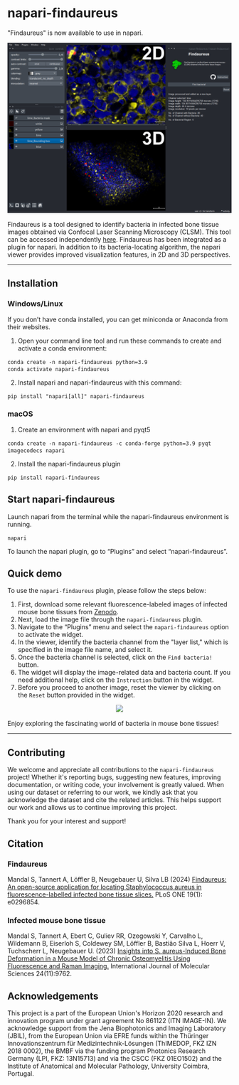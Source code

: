 # napari-findaureus

"Findaureus" is now available to use in napari.
<p align="center">
<img src = https://github.com/shibarjun/napari-findaureus/blob/main/docs/napari-findaureus.png />
</p>

Findaureus is a tool designed to identify bacteria in infected bone tissue images obtained via Confocal Laser Scanning Microscopy (CLSM). This tool can be accessed independently [here](https://github.com/shibarjun/Findaureus). Findaureus has been integrated as a plugin for napari. In addition to its bacteria-locating algorithm, the napari viewer provides improved visualization features, in 2D and 3D perspectives.

----------------------------------
## Installation
### Windows/Linux
If you don’t have conda installed, you can get miniconda or Anaconda from their websites.
1. Open your command line tool and run these commands to create and activate a conda environment:
```
conda create -n napari-findaureus python=3.9
conda activate napari-findaureus
```
2. Install napari and napari-findaureus with this command:
```
pip install "napari[all]" napari-findaureus
```
### macOS
1. Create an environment with napari and pyqt5
```
conda create -n napari-findaureus -c conda-forge python=3.9 pyqt imagecodecs napari
```
2. Install the napari-findaureus plugin
```
pip install napari-findaureus
```

## Start napari-findaureus
Launch napari from the terminal while the napari-findaureus environment is running.
```
napari
```
To launch the napari plugin, go to “Plugins” and select “napari-findaureus”.
## Quick demo
To use the `napari-findaureus` plugin, please follow the steps below:

1. First, download some relevant fluorescence-labeled images of infected mouse bone tissues from [Zenodo](https://zenodo.org/doi/10.5281/zenodo.8411791).
2. Next, load the image file through the `napari-findaureus` plugin.
3. Navigate to the “Plugins” menu and select the `napari-findaureus` option to activate the widget.
4. In the viewer, identify the bacteria channel from the "layer list," which is specified in the image file name, and select it.
5. Once the bacteria channel is selected, click on the `Find bacteria!` button.
6. The widget will display the image-related data and bacteria count. If you need additional help, click on the `Instruction` button in the widget.
7. Before you proceed to another image, reset the viewer by clicking on the `Reset` button provided in the widget.

<p align="center">
<img src = https://github.com/shibarjun/napari-findaureus/blob/main/docs/napari-findaureus.gif />
</p>

Enjoy exploring the fascinating world of bacteria in mouse bone tissues!

----------------------------------
## Contributing
We welcome and appreciate all contributions to the `napari-findaureus` project! Whether it's reporting bugs, suggesting new features, improving documentation, or writing code, your involvement is greatly valued.
When using our dataset or referring to our work, we kindly ask that you acknowledge the dataset and cite the related articles. This helps support our work and allows us to continue improving this project.

Thank you for your interest and support!
## Citation
### Findaureus
 Mandal S, Tannert A, Löffler B, Neugebauer U, Silva LB (2024) [Findaureus: An open-source application for locating Staphylococcus aureus in fluorescence-labelled infected bone tissue slices.](https://journals.plos.org/plosone/article?id=10.1371/journal.pone.0296854) PLoS ONE 19(1): e0296854.
### Infected mouse bone tissue
Mandal S, Tannert A, Ebert C, Guliev RR, Ozegowski Y, Carvalho L, Wildemann B, Eiserloh S, Coldewey SM, Löffler B, Bastião Silva L, Hoerr V, Tuchscherr L, Neugebauer U. (2023) [Insights into S. aureus-Induced Bone Deformation in a Mouse Model of Chronic Osteomyelitis Using Fluorescence and Raman Imaging.](https://www.mdpi.com/1422-0067/24/11/9762) International Journal of Molecular Sciences 24(11):9762.

## Acknowledgements

This project is a part of the European Union's Horizon 2020 research and innovation program under grant agreement No 861122 (ITN IMAGE-IN). We acknowledge support from the Jena Biophotonics and Imaging Laboratory (JBIL), from the European Union via EFRE funds within the Thüringer Innovationszentrum für Medizintechnik-Lösungen (ThIMEDOP, FKZ IZN 2018 0002), the BMBF via the funding program Photonics Research Germany (LPI, FKZ: 13N15713) and via the CSCC (FKZ 01EO1502) and the Institute of Anatomical and Molecular Pathology, University Coimbra, Portugal.
